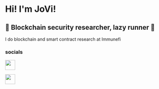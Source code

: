 Hi! I'm JoVi!
==========================================================================================================================================

🔗 Blockchain security researcher, lazy runner 🏃
------------------------

I do blockchain and smart contract research at Immunefi 

### socials
<p align="left"> <a href="https://discord.com/users/JoVi#6132" target="_blank" rel="noreferrer"><img src="https://raw.githubusercontent.com/danielcranney/readme-generator/main/public/icons/socials/discord.svg" width="32" height="32" /></a> 
<p align="left"> <a href="https://twitter.com/0jovi0" target="_blank" rel="noreferrer"><img src="https://raw.githubusercontent.com/danielcranney/readme-generator/main/public/icons/socials/twitter.svg" width="32" height="32" /></a>

